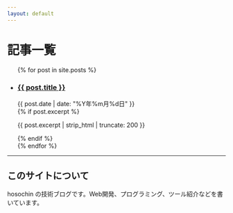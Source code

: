 ```yaml
---
layout: default
---
```


# 記事一覧

<ul class="post-list">
{% for post in site.posts %}
  <li>
    <h3><a href="{{ post.url | relative_url }}">{{ post.title }}</a></h3>
    <div class="post-meta">{{ post.date | date: "%Y年%m月%d日" }}</div>
    {% if post.excerpt %}
      <p>{{ post.excerpt | strip_html | truncate: 200 }}</p>
    {% endif %}
  </li>
{% endfor %}
</ul>

---

## このサイトについて

hosochin の技術ブログです。Web開発、プログラミング、ツール紹介などを書いています。
